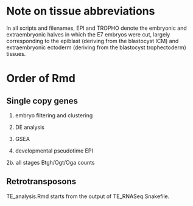 # Note on tissue abbreviations

In all scripts and filenames, EPI and TROPHO denote the embryonic and extraembryonic halves in which the E7 embryos were cut, largely corresponding to the epiblast (deriving from the blastocyst ICM) and extraembryonic ectoderm (deriving from the blastocyst trophectoderm) tissues.

# Order of Rmd

## Single copy genes

1. embryo filtering and clustering

2. DE analysis

3. GSEA

4. developmental pseudotime EPI

2b. all stages Btgh/Ogt/Oga counts

## Retrotransposons

TE_analysis.Rmd starts from the output of TE_RNASeq.Snakefile.


